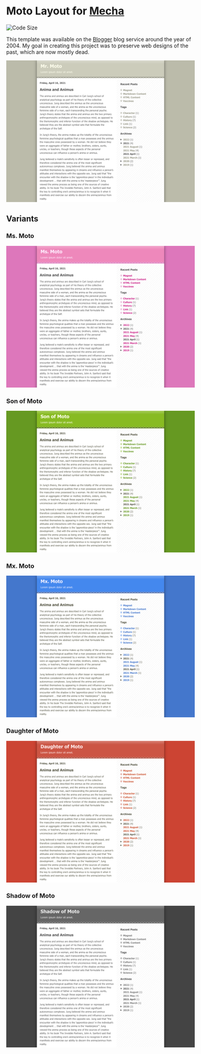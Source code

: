 Moto Layout for [Mecha](https://github.com/mecha-cms/mecha)
===========================================================

![Code Size](https://img.shields.io/github/languages/code-size/mecha-cms/y.blogger-moto?color=%23444&style=for-the-badge)

This template was available on the [Blogger](https://www.blogger.com) blog service around the year of 2004. My goal in
creating this project was to preserve web designs of the past, which are now mostly dead.

![Blogger: Mr. Moto](index.png?v=2023-12-17)

Variants
--------

### Ms. Moto

![Blogger: Ms. Moto](index/1.png?v=2023-12-17)

### Son of Moto

![Blogger: Son of Moto](index/2.png?v=2023-12-17)

### Mx. Moto

![Blogger: Mx. Moto](index/3.png?v=2023-12-17)

### Daughter of Moto

![Blogger: Daughter of Moto](index/4.png?v=2023-12-17)

### Shadow of Moto

![Blogger: Shadow of Moto](index/5.png?v=2023-12-17)